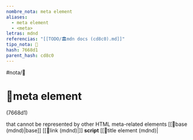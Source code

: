 ```yaml
---
nombre_nota: meta element
aliases:
  - meta element
  - <meta>
letras: mdnd
referencias: "[[TODO/🏛️mdn docs (cd8c0).md]]"
tipo_nota: 📑
hash: 7668d1
parent_hash: cd8c0
---
```


#nota/📑

# 📑meta element
<div class="hash">(7668d1)</div>



that cannot be represented by other HTML meta-related elements [[📑base (mdnd)|base]] [[📑link (mdnd)|<link>]] __script__ [[📑title element (mdnd)|<title>]]  [[📑style element (mdnd)|<style>]]
- [ ] recordar  [start:: 2024-10-28]
